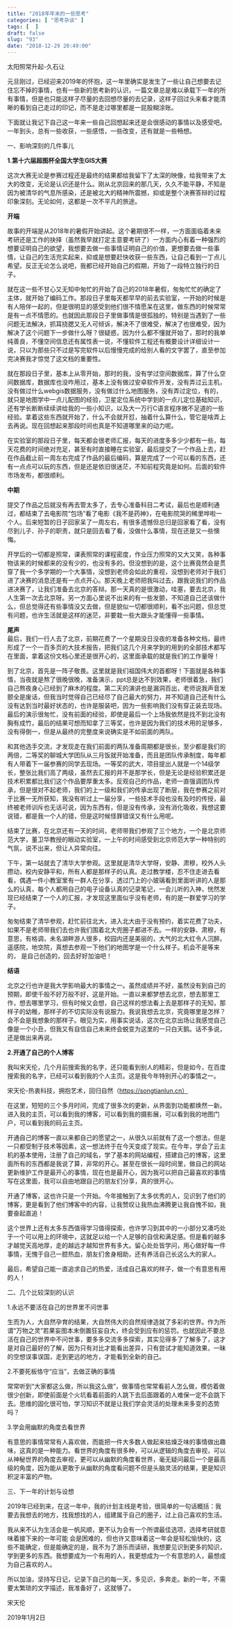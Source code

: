 ```yaml
---
title: "2018年年末的一些思考"
categories: [ "思考杂谈" ]
tags: [  ]
draft: false
slug: "93"
date: "2018-12-29 20:49:00"
---
```



太阳照常升起-久石让

元旦刚过，已经迎来2019年的怀抱，这一年里确实是发生了一些让自己想要去记住忘不掉的事情，也有一些新的思考新的认识，一篇文章总是难以承载下一年的所有事情，但是也只能这样子尽量的去回想尽量的去记录，这样子回过头来看才能清晰的看到自己走过的印记，而不是走过哪里都是一屁股糊涂账。

下面就让我记下自己这一年来一些自己回想起来还是会很感动的事情以及感受吧。一年到头，总有一些收获，一些感悟，一些改变，还有就是一些畅想。

一、影响深刻的几件事儿

**1.第十六届超图杯全国大学生GIS大赛**

这次大赛无论是参赛过程还是最终的结果都给我留下了太深的映像，给我带来了太大的改变，无论是认识还是什么。刚从北京回来的那几天，久久不能平静，不知是因为被清华的气息所感染，还是被北大的精神所震撼，抑或是整个决赛答辩的过程印象深刻。无论如何，这都是一次不平凡的旅途。

**开端**

故事的开端是从2018年的暑假开始讲起。这个暑期很不一样，一方面面临着未来考研还是工作的抉择（虽然我早就打定主意要考研了）一方面内心有着一种强烈的想要证明自己的欲望，我想要去做一些事情证明自己的价值，更想要去做一些事情，让自己的生活充实起来，抑或是想要赶快收获一些东西，让自己看到一丁点儿希望。反正无论怎么说吧，我都已经开始自己的假期，开始了一段特立独行的日子。

就在这一些不甘心又无知中匆忙的开始了自己的2018年暑假，匆匆忙忙的确定了主体，就开始了编码工作。那段日子里每天都早早的前去实验室，一开始的时候是有人陪伴一起的，但是很明显的感受到他们很不情愿呆在这里，做东西的时候常常是有一点不情愿的。也就因此那段日子里做事情是很孤独的，特别是当遇到了一些问题无法解决，抓耳挠腮又无人可倾诉，解决不了很难受，解决了也很难受，因为解决了这个问题下一步做什么呀？很疑惑，因为什么都不懂就开始了，那时的我单纯善良，不懂空间信息还有属性表一说，不懂软件工程还有概要设计详细设计一说，只以为那些只不过是写完软件以后慢慢完成的给别人看的文字罢了，直至参加完决赛我才惊觉了这文档的重要性。

就在那段日子里，基本上从零开始，那时的我，没有学过空间数据库，算了什么空间数据库，数据库也没咋用过，基本上没有做过安卓软件开发，没有弄过云主机，没有做过什么webgis数据服务，没有做过什么地图服务，没有弄过定位，有的，就只是地图学中一点儿配图的经验，卫星定位系统中学到的一点儿定位基础知识，还有学长断断续续讲给我的一些小知识，以及大一万行C语言程序微不足道的一些经验。拿着这些东西就开始了，什么不会就开怼，抽着什么算什么，管它是啥弄上去再说。现在回想起来那段时间也真是不知道哪里来的动力呢。

在实验室的那段日子里，每天都会很老师汇报，每天的进度多多少少都有一些，每天花费的时间绝对充足，甚至有时直接睡在实验室，最后提交了一个作品上去，赶在作品截止前一周左右完成了作品的最后编码，算是完成了一个可以看的东西，还有一点点可以玩的东西，但是还是依旧很迷茫，不知前程究竟是如何。后面的软件市场发布，都很顺利。

**中期**

提交了作品之后就没有再去管太多了，去专心准备科目二考试，最后也是顺利通过，都结束了去电影院“包场”看了电影《我不是药神》，在电影院哭的稀里哗啦一个人。后来短暂的日子回家呆了一周左右，有很多遗憾但总归是回家看了看，没有尽到儿子、孙子的职责，就只是回去看了看，没做什么事情，现在还是又一些懊悔。

开学后的一切都是照常，课表照常的课程密度，作业压力照常的又大又笑，各种事物该来的时候都来的没有少的，也没有多的。但没想到的是，这个比赛竟然会是贯穿了我一个多学期的一个大事情，没想到老师会如此的重视，没想到老师对于我们进了决赛的消息还是有一点点开心。那天晚上老师把我叫过去，跟我说我们的作品进决赛了，让我们准备去北京的答辩。那一天真的是很激动，哇塞，要去北京，我人生第一次去北京呀。另一方面心里说不出来的有一些发颤，不知道自己还该做什么，但总觉得还有些事情没又去做，但是貌似一切都很顺利，看不出问题，但总觉有问题，也许生活就是这样的迷茫，非要栽一些大跟头才能懂得一些事情。

**尾声**  
最后，我们一行人去了北京，前期花费了一个星期没日没夜的准备各种文档，最终形成了一个一百多页的大技术报告，把我们这几个月来学到的用到的全部技术都写在里面，拿着这份文档心里还是很开心的，这里面承载的就是我们的工作量呀！

到了北京，首先是一阵子敬畏。这里就是我们祖国伟大的首都呀！下面就是各种事情，当夜就是熬了很晚很晚，准备演示，ppt总是达不到效果，老师很着急，我们自己熬夜身心已经到了麻木的程度。第二天的演讲也是漏洞百出，老师说我声音发颤全是废话，但我当时觉得自己已经尽了自己最大的努力，并不知道自己还有什么没有达到当时最好状态的，也许是服装吧，因为一些影响我们没有穿正装去现场。最后的演示很匆忙，没有前面的经验，即使是最后一个上场我依然是找不到北没有胸有成竹，最后的结果可想而知拿了三等奖，也许是因为我们的技术用的足够多，没有得倒一，但是从最终的完整度来说确实是不如前面的两队。

和其他选手交流，才发现走在我们前面的两队准备周期都是很长，至少都是我们的两倍，二等奖的聊城大学团队从三月饭就开始准备，而且是团队传承制度，每年都有人带着下一届参赛的同学去现场。一等奖的武大，项目提出人就是一个14级学长，整张比我们高了两级，虽然去汇报的并不是那学长，但是无论是经验积累还是技术积累都比我们这个作品要厚重太多。反观自己的作品，老师一直强调团队传承，但是很对不起老师，我们的上一级和我们的传承出现了断层，我在参赛之前对于比赛一无所获知，我没有听过上一届分享，一些技术手段也没有及时的传授，最终被老师训斥也无话可说，因为东西有，但是没有传承，没有消化吸收，我想这要说错，都是我一个人的错，但是这时候怪罪错误又有什么用呢。

结束了比赛，在北京还有一天的时间，老师带我们参观了三个地方，一个是北京师范大学，董卫华教授的眼动实验室，一上午的时间感受到北京师范大学一种特别的气氛，说不出来，但让人异常向往。

下午，第一站就去了清华大学参观。这里就是清华大学呀，安静、肃穆，校外人头攒动，校内安静平和，所有人都是那样子的认真。走过教学楼，忍不住走进去看看，偶遇一件小教室里有一群人在分享，透过门上的小玻璃看到里面听讲的人是那么的认真，每个人都用自己的电子设备认真的记录笔记，一会儿听的入神，恍然发现已经结束了一个人的汇报，才发现这里面似乎没有老师，有的是一群爱学习的学子。

匆匆结束了清华参观，赶忙前往北大，进入北大由于没有预约，着实花费了功夫，如果不是老师带我们去也许我们围着北大兜圈子都进不去。一样的安静、肃穆，有意思，有格调，未名湖畔游人很多，校园内还是美丽的，大气的北大红令人沉醉。遥感院，地空院，真想去参观一下他们的地图学是一个什么样子。机会不是等来的， 是自己创造的，回去好好加油吧！

**结语**

北京之行也许是我大学影响最大的事情之一。虽然成绩并不好，虽然没有到自己的预期，即使千般不好万般不好，这是开始。一直以来都梦想去北京，想去那里工作，想去哪里学习，但有时候又会想，自己这样的想法看上去是那样子的无知，那样子的幼稚，那样子的不切实际没有说服力。我说我想去北京，究竟哪里是怎样？会不会是我想象的那样子。眼见为实，用事实说话，这次在北京出场让我感觉自己像是一个小丑，但我又有自信自己未来终会蜕变为这里的一只白天鹅。话不多说，还是做出来再说。

**2.开通了自己的个人博客**

我叫宋天伦，几个月前搜索我的名字，还只能看到别人的精彩，但是如今，在百度搜索我的名字，已经可以看到我的个人主页。这是我今年特别开心的事情之一。

宋天伦-热衷科技，拥抱艺术，回归自然（https://songtianlun.cn）

在这里，短短的三个多月时间，完成了很多次的更新，从界面到功能都焕然一新。进入我的主页，可以看到我的博客，可以看到我的摄影展，可以看到我的地图门户，可以看到我的码云主页。

开通自己的博客一直以来都自己的愿望之一，从很久以前就有了这一个想法，但是一只都受制于技术等因素，这一想法终于在今天变成了现实。在今年，学会了云主机的基本使用，注册了自己的域名，学了基本的网站编程，搭建自己的博客，这里面所有的东西都是我说了算，非常的开心。甚至在很长一段时间里，做自己的网站更新维护工作是最开心的事情，现在也是最开心，因为我可以把自己最喜欢的事情写在这里面，我可以自由地跟自己的朋友们分享，真的很开心。

开通了博客，这也许只是一个开始。今年接触到了太多优秀的人，见识到了他们的博客，更是看到了他们博客中的内容，让我赞叹让我热血沸腾更让我自愧不如，我要奋起直追！

这个世界上还有太多东西值得学习值得探索，也许学习到其中的一小部分又凑巧处于一个可以用上的环境中，这就足以给一个人足够的自信和满足感。但是看的越多才越觉天高地厚，走的越远才越知世界有多大。留心处处皆学问，用心做好每一件事情，无愧于自己一腔热血，朋友们舍身相助，还有养活自己长这么大的家人。

最后，希望自己能一直追求自己的热爱，活成自己喜欢的样子，做一个有意思有用的人！

二、几个比较深刻的认识

1.永远不要活在自己的世界里不问世事

生而为人，大自然孕育的结果，大自然伟大的自然规律造就了多彩的世界。作为所谓“万物之灵”若果妄图本末倒置狂妄自大，终会受到应有的惩罚。也就因此不要总活在自己的世界中不问世事，要多多交流多多探索，其实见得多了了解多了，这才是对自己最好的了解，因为只有对比才能看出差异，只有尝试才能知道效果，一昧的空想误事误国，走到更远的地方，才能看到全新的自己。

2.不要死板恪守“应当”，去做正确的事情

常常听到“大家都这么做，所以我这么做”，做事情也常常看前人怎么做，模仿着做很少创新，即使前面是个火坑看着前面的人跳下去后面跟着的人难保一定不会跳下去。思维的固化很可怕，学习知识不就是让我们学会灵活的处理未来多变的态势吗？

3.学会用幽默的角度去看世界

有意思的事情常常有人喜欢做，而能把一件大多数人做起来枯燥乏味的事情做出趣味，这真的是一种能力。看世界的角度有很多种，可以从逻辑的角度去审视，可以从神秘世界的角度去审视，更可以从幽默的角度看世界，毫无疑问最后一个是最高级的角度，因为能从更敢于从幽默的角度看问题不但是头脑灵活的结果，更是知识积淀丰富的产物。

三、下一年的计划与设想

2019年已经到来，在这一年中，我的计划主线是考验，很简单的一句话概括：我要去我想去的地方，找我想找的人，组建属于自己的圈子，过上自己喜欢的生活。

我从来不认为生活会是一帆风顺，更不认为会有一个所谓最佳选项，选择考研就意味着接下来的一年可能 会是困难的，但也许又意味着这一年会是轻松愉快的，这些不能确定，但是能确定的是，我不为了游乐而读研，我想要见识到更多的知识，学到更多的东西。我想要成为一个有用的人，我更想成为一个有意思的人，最想成为自己喜欢的人。

所以加油，坚持写日记，记录下自己的每一天，多见识，多奔走。新的一年，不需要太繁琐的文字描述，我准备好了，这就够了。

宋天伦

2019年1月2日
